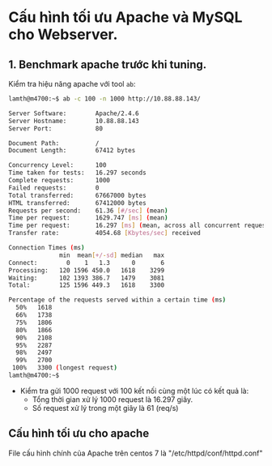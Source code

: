 # Cấu hình tối ưu Apache và MySQL cho Webserver.


## 1. Benchmark apache trước khi tuning.
Kiểm tra hiệu năng apache với tool `ab`:
```bash 
lamth@m4700:~$ ab -c 100 -n 1000 http://10.88.88.143/

Server Software:        Apache/2.4.6
Server Hostname:        10.88.88.143
Server Port:            80

Document Path:          /
Document Length:        67412 bytes

Concurrency Level:      100
Time taken for tests:   16.297 seconds
Complete requests:      1000
Failed requests:        0
Total transferred:      67667000 bytes
HTML transferred:       67412000 bytes
Requests per second:    61.36 [#/sec] (mean)
Time per request:       1629.747 [ms] (mean)
Time per request:       16.297 [ms] (mean, across all concurrent requests)
Transfer rate:          4054.68 [Kbytes/sec] received

Connection Times (ms)
              min  mean[+/-sd] median   max
Connect:        0    1   1.3      0       6
Processing:   120 1596 450.0   1618    3299
Waiting:      102 1393 386.7   1479    3081
Total:        125 1596 449.3   1618    3300

Percentage of the requests served within a certain time (ms)
  50%   1618
  66%   1738
  75%   1806
  80%   1866
  90%   2108
  95%   2287
  98%   2497
  99%   2700
 100%   3300 (longest request)
lamth@m4700:~$ 
```
- Kiểm tra gửi 1000 request với 100 kết nối cùng một lúc có kết quả là:
    - Tổng thời gian xử lý 1000 request là 16.297 giây.
    - Số request xử lý trong một giây là 61 (req/s)


## Cấu hình tối ưu cho apache

File cấu hình chính của Apache trên centos 7 là "/etc/httpd/conf/httpd.conf"


